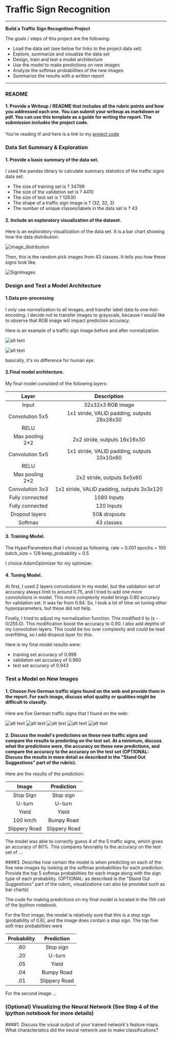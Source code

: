 # Traffic Sign Recognition
---
**Build a Traffic Sign Recognition Project**

The goals / steps of this project are the following:
* Load the data set (see below for links to the project data set)
* Explore, summarize and visualize the data set
* Design, train and test a model architecture
* Use the model to make predictions on new images
* Analyze the softmax probabilities of the new images
* Summarize the results with a written report


[//]: # (Image References)

[image1]: ./SignImageDistribu.png "Visualization"
[image2]: ./SignImageRandomPick.png "SignImages43Classes"
[image3]: ./beforeNormalization.png "beforeNorm"
[image4]: ./afterNormalization.png "AfterNorm"
[image5]: ./test_data/bumpy-road.jpg "Traffic Sign 1"
[image6]: ./test_data/speed_limit.jpg "Traffic Sign 2"
[image7]: ./test_data/stop.jpg "Traffic Sign 3"
[image8]: ./test_data/traffic-sign-1443060__180.jpg "Traffic Sign 4"
[image9]: ./test_data/traffic-signs-achtung-unfallschwerpunkt-german-for-warning-accident-CRDR2P.jpg "Traffic Sign 5"

---
### README

#### 1. Provide a Writeup / README that includes all the rubric points and how you addressed each one. You can submit your writeup as markdown or pdf. You can use this template as a guide for writing the report. The submission includes the project code.

You're reading it! and here is a link to my [project code](https://github.com/nonlining/CarND/tree/master/CarND-Traffic-Sign-Classifier-Project)

### Data Set Summary & Exploration

#### 1. Provide a basic summary of the data set.

I used the pandas library to calculate summary statistics of the traffic
signs data set:

* The size of training set is ? 34799
* The size of the validation set is ? 4410
* The size of test set is ? 12630
* The shape of a traffic sign image is ? (32, 32, 3)
* The number of unique classes/labels in the data set is ? 43

#### 2. Include an exploratory visualization of the dataset.

Here is an exploratory visualization of the data set. It is a bar chart showing how the data distribution. 

![image_distribution][image1]

Then, this is the random pick images from 43 classes. It tells you how these signs look like.

![SignImages][image2]

### Design and Test a Model Architecture

#### 1.Data pre-processing

I only use normalization to all images, and transfer label data to one-hot-encoding. I decide not to transfer images to grayscale, because I would like to observe that RGB image will impact prediction accuracy. 

Here is an example of a traffic sign image before and after normalization.

![alt text][image3]

![alt text][image4]

basically, it's no difference for human eye.


#### 2.Final model architecture.

My final model consisted of the following layers:

| Layer         		|     Description	        					| 
|:---------------------:|:---------------------------------------------:| 
| Input         		| 32x32x3 RGB image   							| 
| Convolution 5x5     	| 1x1 stride, VALID padding, outputs 28x28x30 	|
| RELU					|												|
| Max pooling	2*2       	| 2x2 stride,  outputs 16x16x30 				|
| Convolution 5x5	    | 1x1 stride, VALID padding, outputs 10x10x60  |
| RELU					|												|
| Max pooling	2*2       	| 2x2 stride,  outputs 5x5x60 				|
| Convolution 3x3	    | 1x1 stride, VALID padding, outputs 3x3x120  |
| Fully connected		| 1080 Inputs        									|
| Fully connected		| 120 Inputs        									|
| Dropout layers 		| 50& dropouts       									|
| Softmax				| 43 classes        									|


#### 3. Training Model.

The HyperParameters that I choiced as following.
rate = 0.001
epochs = 100
batch_size = 128
keep_probability = 0.5

I choice AdamOptimizer for my optimizer.

#### 4. Tuning Model.

At first, I used 2 layers convolutions in my model, but the validation set of accuracy always limit to around 0.75, and I tried to add one more convolutions in model. This more complexity model brings 0.80 accuracy for validation set. It was far from 0.94. So, I took a lot of time on tuning other hyperparameters, but these did not help.

Finally, I tried to adjust my normalization function. This modified it to (x - 0/255.0). This modification boost the accuracy to 0.90. I also add depths of my convolution layers. This could be too over complexity and could be lead overfitting, so I add dropout layer for this.

Here is my final model results were:
* training set accuracy of 0.998
* validation set accuracy of 0.960
* test set accuracy of 0.943

### Test a Model on New Images

#### 1. Choose five German traffic signs found on the web and provide them in the report. For each image, discuss what quality or qualities might be difficult to classify.

Here are five German traffic signs that I found on the web:

![alt text][image5] ![alt text][image6] ![alt text][image7] 
![alt text][image8] ![alt text][image9]

#### 2. Discuss the model's predictions on these new traffic signs and compare the results to predicting on the test set. At a minimum, discuss what the predictions were, the accuracy on these new predictions, and compare the accuracy to the accuracy on the test set (OPTIONAL: Discuss the results in more detail as described in the "Stand Out Suggestions" part of the rubric).

Here are the results of the prediction:

| Image			        |     Prediction	        					| 
|:---------------------:|:---------------------------------------------:| 
| Stop Sign      		| Stop sign   									| 
| U-turn     			| U-turn 										|
| Yield					| Yield											|
| 100 km/h	      		| Bumpy Road					 				|
| Slippery Road			| Slippery Road      							|


The model was able to correctly guess 4 of the 5 traffic signs, which gives an accuracy of 80%. This compares favorably to the accuracy on the test set of ...

####3. Describe how certain the model is when predicting on each of the five new images by looking at the softmax probabilities for each prediction. Provide the top 5 softmax probabilities for each image along with the sign type of each probability. (OPTIONAL: as described in the "Stand Out Suggestions" part of the rubric, visualizations can also be provided such as bar charts)

The code for making predictions on my final model is located in the 11th cell of the Ipython notebook.

For the first image, the model is relatively sure that this is a stop sign (probability of 0.6), and the image does contain a stop sign. The top five soft max probabilities were

| Probability         	|     Prediction	        					| 
|:---------------------:|:---------------------------------------------:| 
| .60         			| Stop sign   									| 
| .20     				| U-turn 										|
| .05					| Yield											|
| .04	      			| Bumpy Road					 				|
| .01				    | Slippery Road      							|


For the second image ... 

### (Optional) Visualizing the Neural Network (See Step 4 of the Ipython notebook for more details)
####1. Discuss the visual output of your trained network's feature maps. What characteristics did the neural network use to make classifications?


